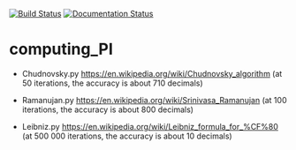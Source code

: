 [![Build Status](https://travis-ci.com/colyk/calculation-of-PI.svg?branch=master)](https://travis-ci.com/colyk/calculation-of-PI)
[![Documentation Status](https://readthedocs.org/projects/calculation-of-pi/badge/?version=latest)](https://calculation-of-pi.readthedocs.io/en/latest/?badge=latest)

# computing_PI

 - Chudnovsky.py https://en.wikipedia.org/wiki/Chudnovsky_algorithm 
  (at 50 iterations, the accuracy is about 710 decimals)
  
 - Ramanujan.py https://en.wikipedia.org/wiki/Srinivasa_Ramanujan
  (at 100 iterations, the accuracy is about 800 decimals)
  
 - Leibniz.py https://en.wikipedia.org/wiki/Leibniz_formula_for_%CF%80
  (at 500 000 iterations, the accuracy is about 10 decimals)
